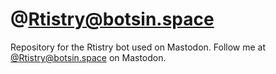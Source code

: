 # @Rtistry@botsin.space

Repository for the Rtistry bot used on Mastodon. Follow me at <a rel="me" href="https://botsin.space/@Rtistry">@Rtistry@botsin.space</a> on Mastodon.


